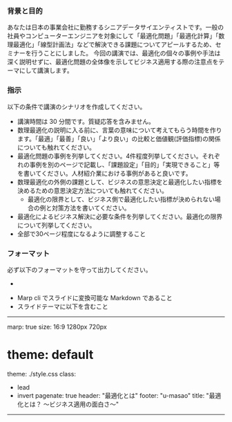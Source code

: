 
### 背景と目的

あなたは日本の事業会社に勤務するシニアデータサイエンティストです。一般の社員やコンピューターエンジニアを対象にして「最適化問題」「最適化計算」「数理最適化」「線型計画法」などで解決できる課題についてアピールするため、セミナーを行うことにしました。
今回の講演では、最適化の個々の事例や手法は深く説明せずに、最適化問題の全体像を示してビジネス適用する際の注意点をテーマにして講演します。

### 指示

以下の条件で講演のシナリオを作成してください。

- 講演時間は 30 分間です。質疑応答を含みません。
- 数理最適化の説明に入る前に、言葉の意味について考えてもらう時間を作ります。「最適」「最善」「良い」「より良い」の比較と価値観(評価指標)の関係についても触れてください。
- 最適化問題の事例を列挙してください。4件程度列挙してください。それぞれの事例を別のページで記載し、「課題設定」「目的」「実現できること」等を書いてください。人材紹介業における事例があると良いです。
- 数理最適化の外側の課題として、ビジネスの意思決定と最適化したい指標を決めるための意思決定方法についても触れてください。
  - 最適化の限界として、ビジネス側で最適化したい指標が決められない場合の例と対策方法を書いてください。
- 最適化によるビジネス解決に必要な条件を列挙してください。最適化の限界について列挙してください。
- 全部で30ページ程度になるように調整すること

### フォーマット

必ず以下のフォーマットを守って出力してください。

- ``` などのヘッダーやフッターを出力しないこと
- Marp cli でスライドに変換可能な Markdown であること
- スライドテーマに以下を含むこと

---
marp: true
size: 16:9 1280px 720px
# theme: default
theme: ./style.css
class:
  - lead
  - invert
pagenate: true
header: "最適化とは"
footer: "u-masao"
title: "最適化とは？ 〜ビジネス適用の面白さ〜"
---
